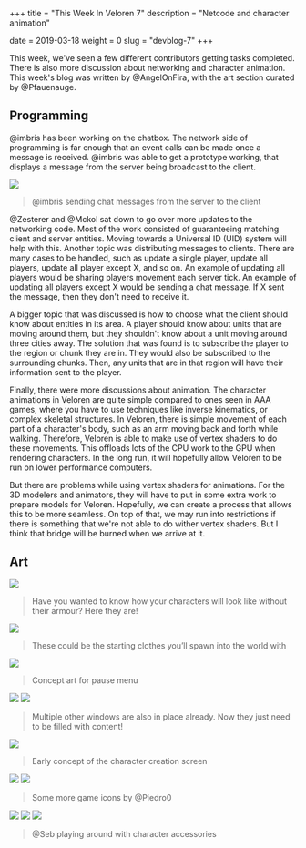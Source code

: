 +++
title = "This Week In Veloren 7"
description = "Netcode and character animation"

date = 2019-03-18
weight = 0
slug = "devblog-7"
+++

This week, we've seen a few different contributors getting tasks completed. There is also more discussion about networking and character animation. This week's blog was written by @AngelOnFira, with the art section curated by @Pfauenauge.

## Programming

@imbris has been working on the chatbox. The network side of programming is far enough that an event calls can be made once a message is received. @imbris was able to get a prototype working, that displays a message from the server being broadcast to the client.

<img src="https://cdn.discordapp.com/attachments/467073814208053248/556678246549159946/unknown.png"/>

> @imbris sending chat messages from the server to the client

@Zesterer and @Mckol sat down to go over more updates to the networking code. Most of the work consisted of guaranteeing matching client and server entities. Moving towards a Universal ID (UID) system will help with this. Another topic was distributing messages to clients. There are many cases to be handled, such as update a single player, update all players, update all player except X, and so on. An example of updating all players would be sharing players movement each server tick. An example of updating all players except X would be sending a chat message. If X sent the message, then they don't need to receive it.

A bigger topic that was discussed is how to choose what the client should know about entities in its area. A player should know about units that are moving around them, but they shouldn't know about a unit moving around three cities away. The solution that was found is to subscribe the player to the region or chunk they are in. They would also be subscribed to the surrounding chunks. Then, any units that are in that region will have their information sent to the player.

Finally, there were more discussions about animation. The character animations in Veloren are quite simple compared to ones seen in AAA games, where you have to use techniques like inverse kinematics, or complex skeletal structures. In Veloren, there is simple movement of each part of a character's body, such as an arm moving back and forth while walking. Therefore, Veloren is able to make use of vertex shaders to do these movements. This offloads lots of the CPU work to the GPU when rendering characters. In the long run, it will hopefully allow Veloren to be run on lower performance computers.

But there are problems while using vertex shaders for animations. For the 3D modelers and animators, they will have to put in some extra work to prepare models for Veloren. Hopefully, we can create a process that allows this to be more seamless. On top of that, we may run into restrictions if there is something that we're not able to do wither vertex shaders. But I think that bridge will be burned when we arrive at it.

## Art

<img src="https://cdn.discordapp.com/attachments/449660795857403905/556592986876805122/unknown.png"/>

> Have you wanted to know how your characters will look like without their armour? Here they are!

<img src="https://cdn.discordapp.com/attachments/541307708146581519/557239241218850817/image7.png"/>

> These could be the starting clothes you’ll spawn into the world with

<img src="https://cdn.discordapp.com/attachments/541307708146581519/557239213226065941/image2.png"/>

> Concept art for pause menu

<img src="https://cdn.discordapp.com/attachments/541307708146581519/557239220549320705/image1.png"/>

<img src="https://cdn.discordapp.com/attachments/541307708146581519/557239242711891988/image5.png"/>

> Multiple other windows are also in place already. Now they just need to be filled with content!

<img src="https://cdn.discordapp.com/attachments/541307708146581519/557239261141663744/image6.png"/>

> Early concept of the character creation screen

<img src="https://cdn.discordapp.com/attachments/449660795857403905/555860125018226709/Veloren_ccr_elf.png"/>

<img src="https://cdn.discordapp.com/attachments/449660795857403905/555860162569568358/Veloren_ccr_human.png"/>

> Some more game icons by @Piedro0

<img src="https://cdn.discordapp.com/attachments/449660795857403905/556772473274892288/unknown.png"/>

<img src="https://cdn.discordapp.com/attachments/449660795857403905/556773383442923560/unknown.png"/>

<img src="https://cdn.discordapp.com/attachments/449660795857403905/556776369309351936/unknown.png"/>

> @Seb playing around with character accessories